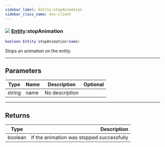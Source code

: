```yaml
---
sidebar_label: Entity:stopAnimation
sidebar_class_name: env-client
---
```


### ![](/img/wiki/client.png) [Entity](../entity/README.md):stopAnimation

```lua
boolean Entity:stopAnimation(name)
```

Stops an animation on the entity<br/>

-----------------
## Parameters

| Type   | Name | Description | Optional |
| ------ | ---- | ----------- | -------: |
| string | name | No description |   |

-----------------
## Returns

| Type   | Description |
| ------ | ----------: |
| boolean | If the animation was stopped successfully |
